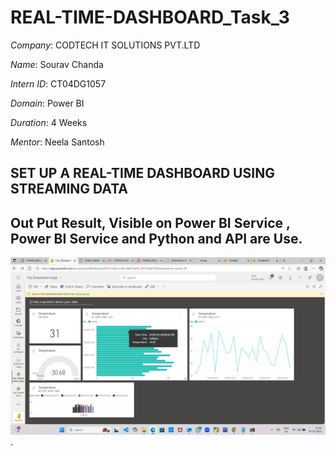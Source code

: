 # REAL-TIME-DASHBOARD_Task_3

*Company*: CODTECH IT SOLUTIONS PVT.LTD

*Name*: Sourav Chanda

*Intern ID*: CT04DG1057

*Domain*: Power BI

*Duration*: 4 Weeks

*Mentor*: Neela Santosh

## SET UP A REAL-TIME DASHBOARD USING STREAMING DATA

## Out Put Result, Visible on Power BI Service , Power BI Service and Python and API are Use.


 ![Image Alt](https://github.com/Sourav-9474/REAL-TIME-DASHBOARD_Task_3/blob/0be6b60a8ba9b0e5dee574bd21a876eb6ff9af92/Screenshot%202025-07-07%20170856.png).
